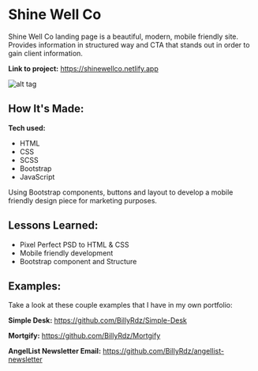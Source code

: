 # Shine Well Co

Shine Well Co landing page is a beautiful, modern, mobile friendly site. Provides information in structured way and CTA that stands out in order to gain client information.

**Link to project:** https://shinewellco.netlify.app

![alt tag](https://billyrdz.com/wp-content/uploads/2022/05/ShineWell-LandingPage.png)

## How It's Made:

**Tech used:**

- HTML
- CSS
- SCSS
- Bootstrap
- JavaScript

Using Bootstrap components, buttons and layout to develop a mobile friendly design piece for marketing purposes.

## Lessons Learned:

- Pixel Perfect PSD to HTML & CSS
- Mobile friendly development
- Bootstrap component and Structure

## Examples:

Take a look at these couple examples that I have in my own portfolio:

**Simple Desk:** https://github.com/BillyRdz/Simple-Desk

**Mortgify:** https://github.com/BillyRdz/Mortgify

**AngelList Newsletter Email:** https://github.com/BillyRdz/angellist-newsletter
